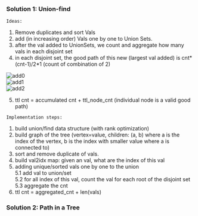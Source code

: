 ### Solution 1:  Union-find

`Ideas:`
1. Remove duplicates and sort Vals  
2. add (in increasing order) Vals one by one to Union Sets.  
3. after the val added to UnionSets, we count and aggregate how many vals in each disjoint set
4. in each disjoint set, the good path of this new (largest val added) is cnt*(cnt-1)/2*1 (count of combination of 2)

![add0](https://github.com/1688168/Docs/blob/main/objs/2421_0.png "Adding Zero")  
![add1](https://github.com/1688168/Docs/blob/main/objs/2421_1.png "Adding One")  
![add2](https://github.com/1688168/Docs/blob/main/objs/2421_2.png "Adding Two")  
 
 5. ttl cnt = accumulated cnt + ttl_node_cnt (individual node is a valid good path)
 
`Implementation steps:`
 1. build union/find data structure (with rank optimization)  
 2. build graph of the tree (vertex=value, children: (a, b) where a is the index of the vertex, b is the index with smaller value where a is connected to)  
 3. sort and remove duplicate of vals.  
 4. build val2idx map: given an val, what are the index of this val  
 5. adding unique/sorted vals one by one to the union  
  5.1 add val to union/set  
  5.2 for all index of this val, count the val for each root of the disjoint set  
  5.3 aggregate the cnt  
 6. ttl cnt = aggregated_cnt + len(vals)  
 
 
 
### Solution 2:  Path in a Tree
